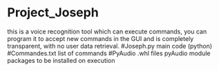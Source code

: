 # Project_Joseph
this is a voice recognition tool which can execute commands, you can program it to accept new commands in the GUI and is completely transparent, with no user data retrieval.
#Joseph.py
main code (python)
#Commandes.txt
list of commands
#PyAudio .whl files
pyAudio module packages to be installed on execution
